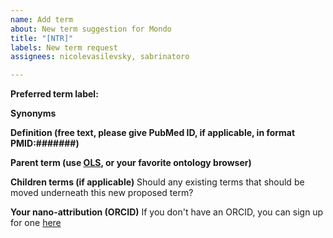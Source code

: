 ```yaml
---
name: Add term
about: New term suggestion for Mondo
title: "[NTR]"
labels: New term request
assignees: nicolevasilevsky, sabrinatoro

---
```


**Preferred term label:**


**Synonyms**


**Definition (free text, please give PubMed ID, if applicable, in format PMID:#######)**


**Parent term (use [OLS](https://www.ebi.ac.uk/ols/ontologies/mondo), or your favorite ontology browser)**

**Children terms (if applicable)** Should any existing terms that should be moved underneath this new proposed term?


**Your nano-attribution (ORCID)**
If you don't have an ORCID, you can sign up for one [here](https://orcid.org/)
